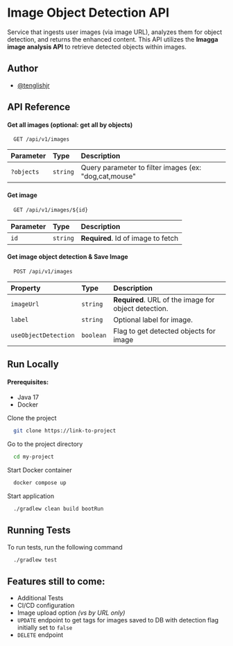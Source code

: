 
# Image Object Detection API

Service that ingests user images (via image URL), analyzes them for object detection, and returns the enhanced content. This API utilizes the **Imagga image analysis API** to retrieve detected objects within images.

## Author

- [@tenglishjr](https://www.github.com/tenglishjr)

## API Reference

#### Get all images (optional: get all by objects)

```http
  GET /api/v1/images
```

| Parameter | Type     | Description                |
| :-------- | :------- | :------------------------- |
| `?objects` | `string` | Query parameter to filter images (ex: "dog,cat,mouse"|

#### Get image

```http
  GET /api/v1/images/${id}
```

| Parameter | Type     | Description                       |
| :-------- | :------- | :-------------------------------- |
| `id`      | `string` | **Required**. Id of image to fetch|

#### Get image object detection & Save Image

```http
  POST /api/v1/images
```

| Property | Type     | Description                       |
| :-------- | :------- | :-------------------------------- |
| `imageUrl`      | `string` | **Required**. URL of the image for object detection.|
| `label`      | `string` | Optional label for image.|
| `useObjectDetection`      | `boolean` | Flag to get detected objects for image|


## Run Locally

#### Prerequisites:
- Java 17
- Docker

Clone the project

```bash
  git clone https://link-to-project
```

Go to the project directory

```bash
  cd my-project
```

Start Docker container

```bash
  docker compose up
```

Start application

```bash
  ./gradlew clean build bootRun
```


## Running Tests

To run tests, run the following command

```bash
  ./gradlew test
```

## Features still to come:

- Additional Tests
- CI/CD configuration
- Image upload option _(vs by URL only)_
- `UPDATE` endpoint to get tags for images saved to DB with detection flag initially set to `false`
- `DELETE` endpoint

